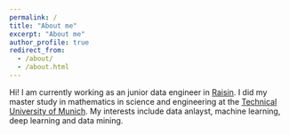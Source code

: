 ```yaml
---
permalink: /
title: "About me"
excerpt: "About me"
author_profile: true
redirect_from: 
  - /about/
  - /about.html
---
```


Hi! I am currently working as an junior data engineer in [Raisin](https://www.raisin.com/). I did my master study in mathematics in science and engineering at the [Technical University of Munich](https://www.ma.tum.de/en/studies-information/study-programs-mathematics/master-mathematics-in-science-and-engineering.html). My interests include data anlayst, machine learning, deep learning and data mining.
